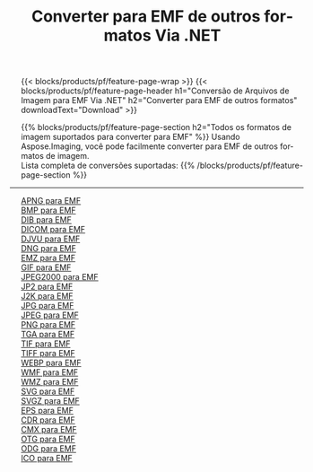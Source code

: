 ﻿---
title: Converter para EMF de outros formatos Via .NET 
weight: 3920
url: /pt/net/conversion/to/emf 
lang: pt
langdirlevel: 2
locales: zh-hans,ja,it,ru,de,es,fr,nl,id,lt,pl,pt,vi,tr,ko,zh-hant,ar,hi,th,sv,cs,uk,he
description: Usando o Aspose.Imaging, você pode facilmente converter para EMF de outros formatos
---

{{< blocks/products/pf/feature-page-wrap >}}
{{< blocks/products/pf/feature-page-header h1="Conversão de Arquivos de Imagem para EMF Via .NET" h2="Converter para EMF de outros formatos" downloadText="Download" >}}


{{% blocks/products/pf/feature-page-section  h2="Todos os formatos de imagem suportados para converter para EMF" %}}
Usando Aspose.Imaging, você pode facilmente converter para EMF de outros formatos de imagem.
<br/>
Lista completa de conversões suportadas:
{{% /blocks/products/pf/feature-page-section %}}
<div class="container-fluid productfamilypage bg-gray">
    <div class="convertypes bg-gray agp-content section">
        <div class="container">
		<hr style="margin-left:-20px;"/>
		<div class="row other-converters">
		    <div class='col-md-2 other-converter remove-lp remove-rp'><a href="/imaging/pt/net/conversion/apng-to-emf" >APNG para EMF</a></div>
<div class='col-md-2 other-converter remove-lp remove-rp'><a href="/imaging/pt/net/conversion/bmp-to-emf" >BMP para EMF</a></div>
<div class='col-md-2 other-converter remove-lp remove-rp'><a href="/imaging/pt/net/conversion/dib-to-emf" >DIB para EMF</a></div>
<div class='col-md-2 other-converter remove-lp remove-rp'><a href="/imaging/pt/net/conversion/dicom-to-emf" >DICOM para EMF</a></div>
<div class='col-md-2 other-converter remove-lp remove-rp'><a href="/imaging/pt/net/conversion/djvu-to-emf" >DJVU para EMF</a></div>
<div class='col-md-2 other-converter remove-lp remove-rp'><a href="/imaging/pt/net/conversion/dng-to-emf" >DNG para EMF</a></div>
<div class='col-md-2 other-converter remove-lp remove-rp'><a href="/imaging/pt/net/conversion/emz-to-emf" >EMZ para EMF</a></div>
<div class='col-md-2 other-converter remove-lp remove-rp'><a href="/imaging/pt/net/conversion/gif-to-emf" >GIF para EMF</a></div>
<div class='col-md-2 other-converter remove-lp remove-rp'><a href="/imaging/pt/net/conversion/jpeg2000-to-emf" >JPEG2000 para EMF</a></div>
<div class='col-md-2 other-converter remove-lp remove-rp'><a href="/imaging/pt/net/conversion/jp2-to-emf" >JP2 para EMF</a></div>
<div class='col-md-2 other-converter remove-lp remove-rp'><a href="/imaging/pt/net/conversion/j2k-to-emf" >J2K para EMF</a></div>
<div class='col-md-2 other-converter remove-lp remove-rp'><a href="/imaging/pt/net/conversion/jpg-to-emf" >JPG para EMF</a></div>
<div class='col-md-2 other-converter remove-lp remove-rp'><a href="/imaging/pt/net/conversion/jpeg-to-emf" >JPEG para EMF</a></div>
<div class='col-md-2 other-converter remove-lp remove-rp'><a href="/imaging/pt/net/conversion/png-to-emf" >PNG para EMF</a></div>
<div class='col-md-2 other-converter remove-lp remove-rp'><a href="/imaging/pt/net/conversion/tga-to-emf" >TGA para EMF</a></div>
<div class='col-md-2 other-converter remove-lp remove-rp'><a href="/imaging/pt/net/conversion/tif-to-emf" >TIF para EMF</a></div>
<div class='col-md-2 other-converter remove-lp remove-rp'><a href="/imaging/pt/net/conversion/tiff-to-emf" >TIFF para EMF</a></div>
<div class='col-md-2 other-converter remove-lp remove-rp'><a href="/imaging/pt/net/conversion/webp-to-emf" >WEBP para EMF</a></div>
<div class='col-md-2 other-converter remove-lp remove-rp'><a href="/imaging/pt/net/conversion/wmf-to-emf" >WMF para EMF</a></div>
<div class='col-md-2 other-converter remove-lp remove-rp'><a href="/imaging/pt/net/conversion/wmz-to-emf" >WMZ para EMF</a></div>
<div class='col-md-2 other-converter remove-lp remove-rp'><a href="/imaging/pt/net/conversion/svg-to-emf" >SVG para EMF</a></div>
<div class='col-md-2 other-converter remove-lp remove-rp'><a href="/imaging/pt/net/conversion/svgz-to-emf" >SVGZ para EMF</a></div>
<div class='col-md-2 other-converter remove-lp remove-rp'><a href="/imaging/pt/net/conversion/eps-to-emf" >EPS para EMF</a></div>
<div class='col-md-2 other-converter remove-lp remove-rp'><a href="/imaging/pt/net/conversion/cdr-to-emf" >CDR para EMF</a></div>
<div class='col-md-2 other-converter remove-lp remove-rp'><a href="/imaging/pt/net/conversion/cmx-to-emf" >CMX para EMF</a></div>
<div class='col-md-2 other-converter remove-lp remove-rp'><a href="/imaging/pt/net/conversion/otg-to-emf" >OTG para EMF</a></div>
<div class='col-md-2 other-converter remove-lp remove-rp'><a href="/imaging/pt/net/conversion/odg-to-emf" >ODG para EMF</a></div>
<div class='col-md-2 other-converter remove-lp remove-rp'><a href="/imaging/pt/net/conversion/ico-to-emf" >ICO para EMF</a></div>
                </div>
        </div>
    </div>
</div>
<br/>

